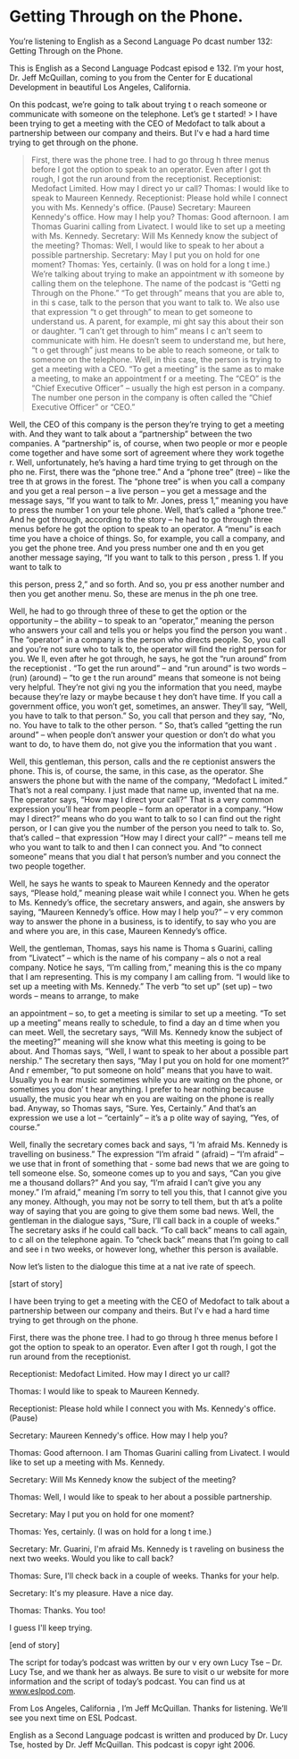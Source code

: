 # Getting Through on the Phone.

You’re listening to English as a Second Language Po dcast number 132: Getting Through on the Phone.

This is English as a Second Language Podcast episod e 132. I’m your host, Dr. Jeff McQuillan, coming to you from the Center for E ducational Development in beautiful Los Angeles, California.

On this podcast, we’re going to talk about trying t o reach someone or communicate with someone on the telephone. Let’s ge t started! > I have been trying to get a meeting with the CEO of  Medofact to talk about a partnership between our company and theirs. But I'v e had a hard time trying to get through on the phone.
> First, there was the phone tree. I had to go throug h three menus before I got the option to speak to an operator. Even after I got th rough, I got the run around from the receptionist.
> Receptionist: Medofact Limited. How may I direct yo ur call?
> Thomas: I would like to speak to Maureen Kennedy.
> Receptionist: Please hold while I connect you with Ms. Kennedy's office. (Pause)
> Secretary: Maureen Kennedy's office. How may I help  you?
> Thomas: Good afternoon. I am Thomas Guarini calling  from Livatect. I would like to set up a meeting with Ms. Kennedy.
> Secretary: Will Ms Kennedy know the subject of the meeting?
> Thomas: Well, I would like to speak to her about a possible partnership.
> Secretary: May I put you on hold for one moment?
> Thomas: Yes, certainly. (I was on hold for a long t ime.)
> We’re talking about trying to make an appointment w ith someone by calling them on the telephone. The name of the podcast is “Getti ng Through on the Phone.” “To get through” means that you are able to, in thi s case, talk to the person that you want to talk to. We also use that expression “t o get through” to mean to get someone to understand us. A parent, for example, mi ght say this about their son or daughter. “I can’t get through to him” means I c an’t seem to communicate with him. He doesn’t seem to understand me, but here, “t o get through” just means to be able to reach someone, or talk to someone on the  telephone. Well, in this case, the person is trying to get a meeting with a CEO. “To get a meeting” is the same as to make a meeting, to make an appointment f or a meeting. The “CEO” is the “Chief Executive Officer” – usually the high est person in a company. The number one person in the company is often called the “Chief Executive Officer” or “CEO.”

Well, the CEO of this company is the person they’re  trying to get a meeting with. And they want to talk about a “partnership” between  the two companies. A “partnership” is, of course, when two people or mor e people come together and have some sort of agreement where they work togethe r. Well, unfortunately, he’s having a hard time trying to get through on the pho ne. First, there was the “phone tree.” And a “phone tree” (tree) – like the tree th at grows in the forest. The “phone tree” is when you call a company and you get a real  person – a live person – you get a message and the message says, “If you want to  talk to Mr. Jones, press 1,” meaning you have to press the number 1 on your tele phone. Well, that’s called a “phone tree.” And he got through, according to the story – he had to go through three menus before he got the option to speak to an  operator. A “menu” is each time you have a choice of things. So, for example, you call a company, and you get the phone tree. And you press number one and th en you get another message saying, “If you want to talk to this person , press 1. If you want to talk to

this person, press 2,” and so forth. And so, you pr ess another number and then you get another menu. So, these are menus in the ph one tree.

Well, he had to go through three of these to get the option or the opportunity – the ability – to speak to an “operator,” meaning the person who answers your call and tells you or helps you find the person you want . The “operator” in a company is the person who directs people. So, you call and you’re not sure who to talk to, the operator will find the right person for you. We ll, even after he got through, he says, he got the “run around” from the receptionist . “To get the run around” – and “run around” is two words – (run) (around) – “to ge t the run around” means that someone is not being very helpful. They’re not givi ng you the information that you need, maybe because they’re lazy or maybe because t hey don’t have time. If you call a government office, you won’t get, sometimes,  an answer. They’ll say, “Well, you have to talk to that person.” So, you call that  person and they say, “No, no. You have to talk to the other person. “ So, that’s called “getting the run around” – when people don’t answer your question or don’t do what you want to do, to have them do, not give you the information that you want .

Well, this gentleman, this person, calls and the re ceptionist answers the phone. This is, of course, the same, in this case, as the operator. She answers the phone but with the name of the company, “Medofact L imited.” That’s not a real company. I just made that name up, invented that na me. The operator says, “How may I direct your call?” That is a very common  expression you’ll hear from people – form an operator in a company. “How may I direct?” means who do you want to talk to so I can find out the right person,  or I can give you the number of the person you need to talk to. So, that’s called –  that expression “How may I direct your call?” – means tell me who you want to talk to and then I can connect you. And “to connect someone” means that you dial t hat person’s number and you connect the two people together.

Well, he says he wants to speak to Maureen Kennedy and the operator says, “Please hold,” meaning please wait while I connect you. When he gets to Ms. Kennedy’s office, the secretary answers, and again,  she answers by saying, “Maureen Kennedy’s office. How may I help you?” – v ery common way to answer the phone in a business, is to identify, to say who  you are and where you are, in this case, Maureen Kennedy’s office.

Well, the gentleman, Thomas, says his name is Thoma s Guarini, calling from “Livatect” – which is the name of his company – als o not a real company. Notice he says, “I’m calling from,” meaning this is the co mpany that I am representing. This is my company I am calling from. “I would like  to set up a meeting with Ms. Kennedy.” The verb “to set up” (set up) – two words  – means to arrange, to make

an appointment – so, to get a meeting is similar to  set up a meeting. “To set up a meeting” means really to schedule, to find a day an d time when you can meet. Well, the secretary says, “Will Ms. Kennedy know the subject of the meeting?” meaning will she know what this meeting is going to  be about. And Thomas says, “Well, I want to speak to her about a possible part nership.” The secretary then says, “May I put you on hold for one moment?” And r emember, “to put someone on hold” means that you have to wait. Usually you h ear music sometimes while you are waiting on the phone, or sometimes you don’ t hear anything. I prefer to hear nothing because usually, the music you hear wh en you are waiting on the phone is really bad. Anyway, so Thomas says, “Sure.  Yes, Certainly.” And that’s an expression we use a lot – “certainly” – it’s a p olite way of saying, “Yes, of course.”

Well, finally the secretary comes back and says, “I ’m afraid Ms. Kennedy is travelling on business.” The expression “I’m afraid ” (afraid) – “I’m afraid” – we use that in front of something that - some bad news  that we are going to tell someone else. So, someone comes up to you and says,  “Can you give me a thousand dollars?” And you say, “I’m afraid I can’t  give you any money.” I’m afraid,” meaning I’m sorry to tell you this, that I  cannot give you any money. Although, you may not be sorry to tell them, but th at’s a polite way of saying that you are going to give them some bad news. Well, the  gentleman in the dialogue says, “Sure, I’ll call back in a couple of weeks.” The secretary asks if he could call back. “To call back” means to call again, to c all on the telephone again. To “check back” means that I’m going to call and see i n two weeks, or however long, whether this person is available.

Now let’s listen to the dialogue this time at a nat ive rate of speech.

[start of story]

I have been trying to get a meeting with the CEO of  Medofact to talk about a partnership between our company and theirs. But I'v e had a hard time trying to get through on the phone.

First, there was the phone tree. I had to go throug h three menus before I got the option to speak to an operator. Even after I got th rough, I got the run around from the receptionist.

Receptionist: Medofact Limited. How may I direct yo ur call?

Thomas: I would like to speak to Maureen Kennedy.

Receptionist: Please hold while I connect you with Ms. Kennedy's office. (Pause)

Secretary: Maureen Kennedy's office. How may I help  you?

Thomas: Good afternoon. I am Thomas Guarini calling  from Livatect. I would like to set up a meeting with Ms. Kennedy.

Secretary: Will Ms Kennedy know the subject of the meeting?

Thomas: Well, I would like to speak to her about a possible partnership.

Secretary: May I put you on hold for one  moment?

Thomas: Yes, certainly. (I was on hold for a long t ime.)

Secretary: Mr. Guarini, I'm afraid Ms. Kennedy is t raveling on business the next two weeks. Would you like to call back?

Thomas: Sure, I'll check back in a couple of weeks.  Thanks for your help.

Secretary: It's my pleasure. Have a nice day.

Thomas: Thanks. You too!

I guess I'll keep trying.

[end of story]

The script for today’s podcast was written by our v ery own Lucy Tse – Dr. Lucy Tse, and we thank her as always. Be sure to visit o ur website for more information and the script of today’s podcast. You can find us at www.eslpod.com.

From Los Angeles, California , I’m Jeff McQuillan. Thanks for listening. We’ll see you next time on ESL Podcast.

English as a Second Language podcast is written and  produced by Dr. Lucy Tse, hosted by Dr. Jeff McQuillan. This podcast is copyr ight 2006.

